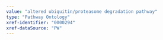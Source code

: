 ```yaml
---
value: "altered ubiquitin/proteasome degradation pathway"
type: "Pathway Ontology"
xref-identifier: "0000294"
xref-dataSource: "PW"
---
```

